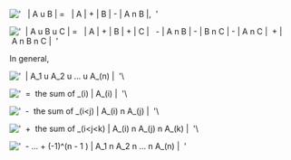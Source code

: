 !['   | A u B | =   | A | + | B | - | A n B |,  '](../dictionary/equation_images/2729.1..png)

!['  | A u B u C | =   | A | + | B | + | C |   - | A n B | - | B n C | - | A n C |  + | A n B n C |  '](../dictionary/equation_images/2729.2..png)

In general,

!['  | A\_1 u A\_2 u ... u A\_(n) |  '](../dictionary/equation_images/2729.3..png)\

!['  =  the sum of \_(i) | A\_(i) |  '](../dictionary/equation_images/2729.4..png)\

!['  -  the sum of \_(i\<j) | A\_(i) n A\_(j) |  '](../dictionary/equation_images/2729.5..png)\

!['  +  the sum of \_(i\<j\<k) | A\_(i) n A\_(j) n A\_(k) |  '](../dictionary/equation_images/2729.6..png)\

!['  - ... + (-1)\^(n - 1 ) | A\_1 n A\_2 n ... n A\_(n) |  '](../dictionary/equation_images/2729.7..png)
